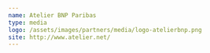 ```yaml
---
name: Atelier BNP Paribas
type: media
logo: /assets/images/partners/media/logo-atelierbnp.png
site: http://www.atelier.net/
---
```

